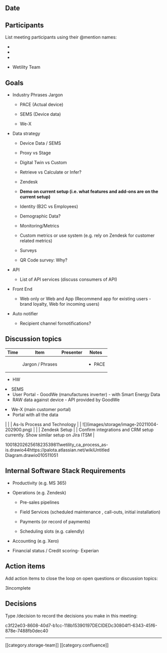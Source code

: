 
## Date



## Participants
List meeting participants using their @mention names:


* 


* 


* 


* Wetility Team




## Goals

* Industry Phrases Jargon


    * PACE (Actual device)


    * SEMS (Device data)


    * We-X



    
* Data strategy


    * Device Data / SEMS


    * Proxy vs Stage


    * Digital Twin vs Custom


    * Retrieve vs Calculate or Infer?



    
    * Zendesk


    *  **Demo on current setup (i.e. what features and add-ons are on the current setup)** 



    
    * Identity (B2C vs Employees)


    * Demographic Data?



    
    * Monitoring/Metrics


    * Custom metrics or use system (e.g. rely on Zendesk for customer related metrics)



    
    * Surveys


    * QR Code survey: Why?



    

    
* API


    * List of API services (discuss consumers of API)



    
* Front End


    * Web only or Web and App (Recommend app for existing users - brand loyalty, Web for incoming users)



    
* Auto notifier


    * Recipient channel fornotifications?



    


## Discussion topics


| Time | Item | Presenter | Notes | 
|  --- |  --- |  --- |  --- | 
|  | Jargon / Phrases |  | <ul><li>PACE

<ul><li>HW

</li></ul></li><li>SEMS

<ul><li>User Portal - GoodWe (manufactures inverter) - with Smart Energy Data

</li><li>RAW data against device - API provided by GoodWe

</li></ul></li><li>We-X (main customer portal)

<ul><li>Portal with all the data

</li></ul></li></ul> | 
|  | As-Is Process and Technology |  | ![](images/storage/image-20211004-202900.png) | 
|  | Zendesk Setup |  | Confirm integrations and CRM setup currently. Show similar setup on Jira ITSM | 

1001820262561823539811wetility_ca_process_as-is.drawio44https://palota.atlassian.net/wikiUntitled Diagram.drawio010511051


## Internal Software Stack Requirements

* Productivity (e.g. MS 365)


* Operations (e.g. Zendesk)


    * Pre-sales pipelines


    * Field Services (scheduled maintenance , call-outs, initial installation)


    * Payments (or record of payments)


    * Scheduling slots (e.g. calendly)



    
* Accounting (e.g. Xero)


* Financial status  /  Credit scoring- Experian




## Action items
Add action items to close the loop on open questions or discussion topics:

3incomplete
## Decisions
Type /decision to record the decisions you make in this meeting:

c3f22e03-8608-40d7-b1cc-118b15390197DECIDEDc30804f1-6343-45f6-878e-7488fb0dec40

*****

[[category.storage-team]] 
[[category.confluence]] 
